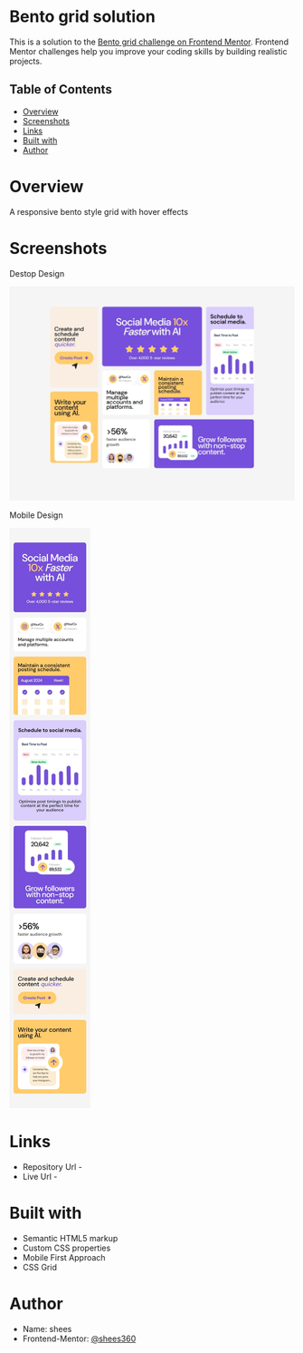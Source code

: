 # Bento grid solution

This is a solution to the [Bento grid challenge on Frontend Mentor](https://www.frontendmentor.io/challenges/bento-grid-RMydElrlOj). Frontend Mentor challenges help you improve your coding skills by building realistic projects.    


## Table of Contents
- [Overview](#overview)
- [Screenshots](#screenshots)
- [Links](#links)
- [Built with](#built-with)
- [Author](#author)

# Overview
A responsive bento style grid with hover effects

# Screenshots

Destop Design

![](./desktop-design.jpeg) 

Mobile Design

![](./mobile-design.jpeg)

# Links

- Repository Url -
- Live Url - 

# Built with

- Semantic HTML5 markup
- Custom CSS properties
- Mobile First Approach
- CSS Grid

# Author

- Name: shees
- Frontend-Mentor: [@shees360](https://www.frontendmentor.io/profile/shees360)